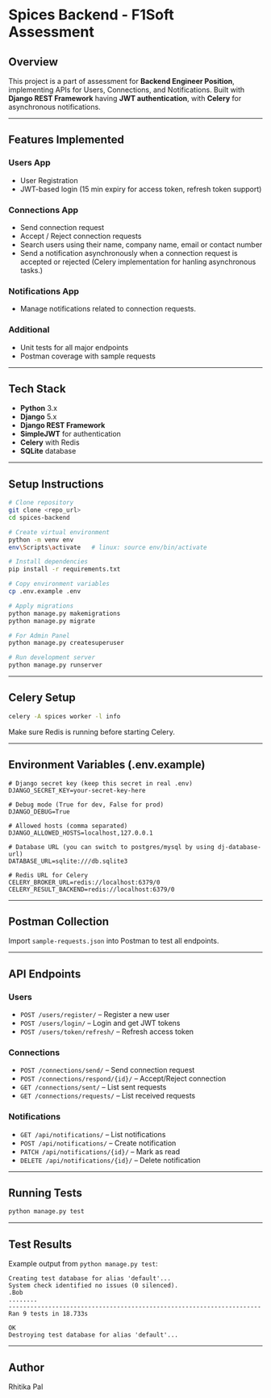 # Spices Backend - F1Soft Assessment

## Overview
This project is a part of assessment for **Backend Engineer Position**, implementing APIs for Users, Connections, and Notifications.
Built with **Django REST Framework** having **JWT authentication**, with **Celery** for asynchronous notifications.

---

## Features Implemented

### Users App
- User Registration
- JWT-based login (15 min expiry for access token, refresh token support)


### Connections App
- Send connection request
- Accept / Reject connection requests
- Search users using their name, company name, email or contact number
- Send a notification asynchronously when a connection request is accepted or rejected (Celery implementation for hanling asynchronous tasks.)

### Notifications App
- Manage notifications related to connection requests.

### Additional
- Unit tests for all major endpoints
- Postman coverage with sample requests

---

## Tech Stack
- **Python** 3.x
- **Django** 5.x
- **Django REST Framework**
- **SimpleJWT** for authentication
- **Celery** with Redis
- **SQLite** database

---

## Setup Instructions

```bash
# Clone repository
git clone <repo_url>
cd spices-backend

# Create virtual environment
python -m venv env
env\Scripts\activate   # linux: source env/bin/activate

# Install dependencies
pip install -r requirements.txt

# Copy environment variables
cp .env.example .env

# Apply migrations
python manage.py makemigrations
python manage.py migrate

# For Admin Panel
python manage.py createsuperuser

# Run development server
python manage.py runserver
```

---

## Celery Setup

```bash
celery -A spices worker -l info
```

Make sure Redis is running before starting Celery.

---



## Environment Variables (.env.example)

```
# Django secret key (keep this secret in real .env)
DJANGO_SECRET_KEY=your-secret-key-here

# Debug mode (True for dev, False for prod)
DJANGO_DEBUG=True

# Allowed hosts (comma separated)
DJANGO_ALLOWED_HOSTS=localhost,127.0.0.1

# Database URL (you can switch to postgres/mysql by using dj-database-url)
DATABASE_URL=sqlite:///db.sqlite3

# Redis URL for Celery
CELERY_BROKER_URL=redis://localhost:6379/0
CELERY_RESULT_BACKEND=redis://localhost:6379/0
```

---

## Postman Collection
Import `sample-requests.json` into Postman to test all endpoints.

---

## API Endpoints

### **Users**
- `POST /users/register/` – Register a new user
- `POST /users/login/` – Login and get JWT tokens
- `POST /users/token/refresh/` – Refresh access token

### **Connections**
- `POST /connections/send/` – Send connection request
- `POST /connections/respond/{id}/` – Accept/Reject connection
- `GET /connections/sent/` – List sent requests
- `GET /connections/requests/` – List received requests

### **Notifications**
- `GET /api/notifications/` – List notifications
- `POST /api/notifications/` – Create notification
- `PATCH /api/notifications/{id}/` – Mark as read
- `DELETE /api/notifications/{id}/` – Delete notification

---
## Running Tests

```bash
python manage.py test
```

---

## Test Results
Example output from `python manage.py test`:
```
Creating test database for alias 'default'...
System check identified no issues (0 silenced).
.Bob
........
----------------------------------------------------------------------Ran 9 tests in 18.733s

OK
Destroying test database for alias 'default'...

```

---

## Author
Rhitika Pal
